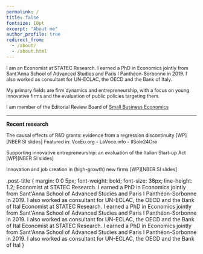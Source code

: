 ```yaml
---
permalink: /
title: false
fontsize: 10pt
excerpt: "About me"
author_profile: true
redirect_from: 
  - /about/
  - /about.html
---
```


<span style="font-size:0.9em;">I am an Economist at STATEC Research. I earned a PhD in Economics jointly from Sant'Anna School of Advanced Studies and Paris I Panthéon-Sorbonne in 2019. I also worked as consultant for UN-ECLAC, the OECD and the Bank of Italy.</span>
  
<span style="font-size:0.9em;">My primary fields are firm dynamics and entrepreneurship, with a focus on young innovative firms and the evaluation of public policies targeting them.</span>
  
<span style="font-size:0.9em;">I am member of the Editorial Review Board of [Small Business Economics](https://www.springer.com/journal/11187)</span>

------

**Recent research**

<span style="font-size:0.9em;">The causal effects of R&D grants: evidence from a regression discontinuity [WP][NBER SI slides]</span>
<span style="font-size:0.9em;">Featured in: VoxEu.org - LaVoce.info - IlSole24Ore</span>

<span style="font-size:0.9em;">Supporting innovative entrepreneurship: an evaluation of the Italian Start-up Act [WP][NBER SI slides]</span>

<span style="font-size:0.9em;">Innovation and job creation in (high-growth) new firms [WP][NBER SI slides]</span>

.post-title {
  margin: 0 0 5px;
  font-weight: bold;
  font-size: 38px;
  line-height: 1.2;
   Economist at STATEC Research. I earned a PhD in Economics jointly from Sant'Anna School of Advanced Studies and Paris I Panthéon-Sorbonne in 2019. I also worked as consultant for UN-ECLAC, the OECD and the Bank of Ital Economist at STATEC Research. I earned a PhD in Economics jointly from Sant'Anna School of Advanced Studies and Paris I Panthéon-Sorbonne in 2019. I also worked as consultant for UN-ECLAC, the OECD and the Bank of Ital Economist at STATEC Research. I earned a PhD in Economics jointly from Sant'Anna School of Advanced Studies and Paris I Panthéon-Sorbonne in 2019. I also worked as consultant for UN-ECLAC, the OECD and the Bank of Ital
}

